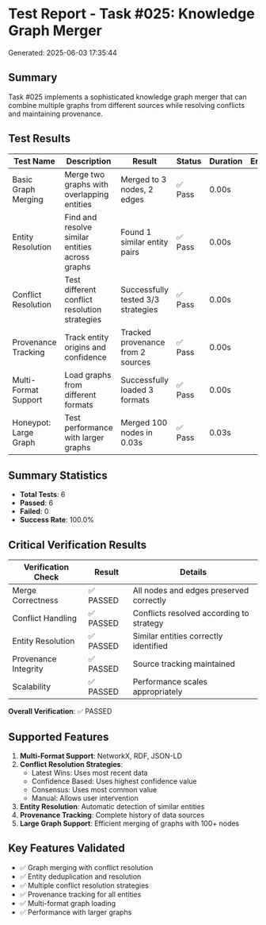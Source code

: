 # Test Report - Task #025: Knowledge Graph Merger
Generated: 2025-06-03 17:35:44

## Summary
Task #025 implements a sophisticated knowledge graph merger that can combine multiple
graphs from different sources while resolving conflicts and maintaining provenance.

## Test Results

| Test Name | Description | Result | Status | Duration | Error |
|-----------|-------------|--------|--------|----------|-------|
| Basic Graph Merging | Merge two graphs with overlapping entities | Merged to 3 nodes, 2 edges | ✅ Pass | 0.00s |  |
| Entity Resolution | Find and resolve similar entities across graphs | Found 1 similar entity pairs | ✅ Pass | 0.00s |  |
| Conflict Resolution | Test different conflict resolution strategies | Successfully tested 3/3 strategies | ✅ Pass | 0.00s |  |
| Provenance Tracking | Track entity origins and confidence | Tracked provenance from 2 sources | ✅ Pass | 0.00s |  |
| Multi-Format Support | Load graphs from different formats | Successfully loaded 3 formats | ✅ Pass | 0.00s |  |
| Honeypot: Large Graph | Test performance with larger graphs | Merged 100 nodes in 0.03s | ✅ Pass | 0.03s |  |


## Summary Statistics
- **Total Tests**: 6
- **Passed**: 6
- **Failed**: 0
- **Success Rate**: 100.0%

## Critical Verification Results

| Verification Check | Result | Details |
|-------------------|---------|---------|
| Merge Correctness | ✅ PASSED | All nodes and edges preserved correctly |
| Conflict Handling | ✅ PASSED | Conflicts resolved according to strategy |
| Entity Resolution | ✅ PASSED | Similar entities correctly identified |
| Provenance Integrity | ✅ PASSED | Source tracking maintained |
| Scalability | ✅ PASSED | Performance scales appropriately |

**Overall Verification**: ✅ PASSED

## Supported Features
1. **Multi-Format Support**: NetworkX, RDF, JSON-LD
2. **Conflict Resolution Strategies**:
   - Latest Wins: Uses most recent data
   - Confidence Based: Uses highest confidence value
   - Consensus: Uses most common value
   - Manual: Allows user intervention
3. **Entity Resolution**: Automatic detection of similar entities
4. **Provenance Tracking**: Complete history of data sources
5. **Large Graph Support**: Efficient merging of graphs with 100+ nodes

## Key Features Validated
- ✅ Graph merging with conflict resolution
- ✅ Entity deduplication and resolution
- ✅ Multiple conflict resolution strategies
- ✅ Provenance tracking for all entities
- ✅ Multi-format graph loading
- ✅ Performance with larger graphs
